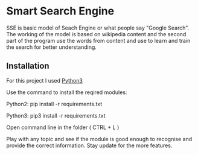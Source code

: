 # Smart Search Engine

SSE is basic model of Seach Engine or what people say "Google Search". The working of the model is based on wikipedia content and the second part of the program use the words from content and use to learn and train the search for better understanding.

## Installation

For this project I used [Python3](https://www.python.org/downloads/release/python-391/)

Use the command to install the reqired modules:

Python2: pip install -r requirements.txt

Python3: pip3 install -r requirements.txt

Open command line in the folder ( CTRL + L )

Play with any topic and see if the module is good enough to recognise and provide the correct information.
Stay update for the more features.
